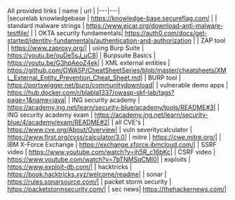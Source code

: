 All provided links
| name | url |
|---|---|  
|securelab knowledgebase | https://knowledge-base.secureflag.com/ |
| standard malware strings |  https://www.eicar.org/download-anti-malware-testfile/ |
| OKTA security fundamentals|  https://auth0.com/docs/get-started/identity-fundamentals/authentication-and-authorization |
| ZAP tool | https://www.zaproxy.org/|
| using Burp Suite |  https://youtu.be/ouDe5sJ_uC8|
| Burpsuite Basics |  https://youtu.be/G3hpAeoZ4ek|
| XML external entities | https://github.com/OWASP/CheatSheetSeries/blob/master/cheatsheets/XML_External_Entity_Prevention_Cheat_Sheet.md|
| BURP tool | https://portswigger.net/burp/communitydownload|
| vulnerable demo apps | https://hub.docker.com/r/blabla1337/owasp-skf-lab/tags?page=1&name=java|
| ING security academy | https://academy.ing.net/learn/security-blue/academy/tools/README#3|
| ING security academy exam | https://academy.ing.net/learn/security-blue/4/academy/exam/README#2|
| all CVE's | https://www.cve.org/About/Overview|
| vuln severitycalculator | https://www.first.org/cvss/calculator/3.0|
| mitre | https://cwe.mitre.org/|
| IBM X-Force Exchange |  https://exchange.xforce.ibmcloud.com/|
| SSRF video | https://www.youtube.com/watch?v=ih5R_c16bKc|
| CSRF video | https://www.youtube.com/watch?v=7bTNMSqCMI0|
| exploits | https://www.exploit-db.com/|
| hacktricks | https://book.hacktricks.xyz/welcome/readme|
| sonar | https://rules.sonarsource.com/|
| packet storm security | https://packetstormsecurity.com/|
| sec news| https://thehackernews.com/|
